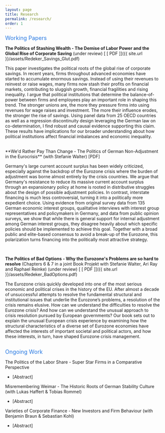 ```yaml
---
layout: page
title: Research
permalink: /research/
order: 1
---
```

<font size="+1">
<span style="color:#2a7ae2"> Working Papers  </span> </font> <br>

**The Politics of Stashing Wealth - The Demise of Labor Power and the Global Rise of Corporate Saving**  (under review) [ [ PDF ]]({{ site.url }}/assets/Redeker_Savings_Glut.pdf)

This paper investigates the political roots of the global rise of corporate savings. In recent years, firms throughout advanced economies have started to accumulate enormous savings. Instead of using their revenues to reinvest or raise wages, many firms now stash their profits on financial markets, contributing to sluggish growth, financial fragilities and rising inequality. I argue that political institutions that determine the balance-of-power between firms and employees play an important role in shaping this trend. The stronger unions are, the more they pressure firms into using revenues for wage raises and investment. The more their influence erodes, the stronger the rise of savings.  Using panel data from 25 OECD countries as well as a regression discontinuity design leveraging the German law on co-determination, I find robust and causal evidence supporting this claim. These results have implications for our broader understanding about how political institutions affect financial imbalances and economic inequality.

<br>
**We'd Rather Pay Than Change - The Politics of German Non-Adjustment in the Eurocrisis** (with Stefanie Walter)  [PDF]

Germany's large current account surplus has been widely criticized, especially against the backdrop of the Eurozone crisis where the burden of adjustment was borne almost entirely by the crisis countries. We argue that Germany's resistance to reduce its massive current account surplus through an expansionary policy at home is rooted in distributive struggles about the design of possible adjustment policies. In contrast, interstate financing  is much less controversial, turning it into a politically more expedient choice. Using evidence from original survey data from 135 German economic interest groups, qualitative interviews with interest group representatives and policymakers in Germany, and data from public opinion surveys, we show that while there is general support for internal adjustment among German interest groups, they disagree heavily about which specific policies should be implemented to achieve this goal. Together with a broad public and elite-based consensus to avoid a break-up of the Eurozone, this polarization turns financing into the politically most attractive strategy.

<br>

**The Politics of Bad Options - Why the Eurozone's Problems are so hard to resolve** (Chapters 6 & 7 in a joint Book Projekt with Stefanie Walter, Ari Ray and Raphael Reinke) (under review) [ [ PDF ]]({{ site.url }}/assets/Redeker_BadOptions.pdf)


The Eurozone crisis quickly developed into one of the most serious economic and political crises in the history of the EU. After almost a decade of unsuccessful attempts to resolve the fundamental structural and institutional issues that underlie the Eurozone’s problems, a resolution of the crisis remains elusive. How can we understand the difficulties to resolve the Eurozone crisis? And how can we understand the unusual approach to crisis resolution pursued by European governments? 
Our book sets out to explain the unusual European crisis experience by examining how the structural characteristics of a diverse set of Eurozone economies have affected the interests of important societal and political actors, and how these interests, in turn, have shaped Eurozone crisis management.


<br>

<font size="+1">
<span style="color:#2a7ae2"> Ongoing Work  </span> </font> <br>

The Politics of the Labor Share - Super Star Firms in a Comparative Perspective
+ [Abstract]  

Misremembering Weimar - The Historic Roots of German Stability Culture (with Lukas Haffert & Tobias Rommel)
+ [Abstract]  

Varieties of Corporate Finance - New Investors and Firm Behaviour (with Benjamin Braun  & Sebastian Kohl)
+ [Abstract]  


[jekyll-organization]: https://github.com/jekyll
